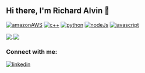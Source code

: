 <!--
**RichardAlvin/RichardAlvin** is a ✨ _special_ ✨ repository because its `README.md` (this file) appears on your GitHub profile.

Here are some ideas to get you started:

- 🔭 I’m currently working on ...
- 🌱 I’m currently learning ...
- 👯 I’m looking to collaborate on ...
- 🤔 I’m looking for help with ...
- 💬 Ask me about ...
- 📫 How to reach me: ...
- 😄 Pronouns: ...
- ⚡ Fun fact: ...
-->

## Hi there, I'm Richard Alvin 👋

[![amazonAWS]](https://aws.amazon.com/?nc2=h_lg)
[![c++]](https://devdocs.io/cpp/)
[![python]](https://www.python.org/)
[![nodeJs]](https://nodejs.org/en/)
[![javascript]](https://www.javascript.com/)


<a href>
    <img align="center" src="https://github-readme-stats.vercel.app/api?username=RichardAlvin&show_icons=true&bg_color=1A1C23&text_color=BBBBBB&title_color=E95678E6&icon_color=F8C291&hide_border=true&hide_title=true&count_private=true&include_all_commits=true" />
</a>
<a href>
    <img align="center" src="https://github-readme-stats.vercel.app/api/top-langs/?username=RichardAlvin&layout=compact&langs_count=6&bg_color=1A1C23&text_color=BBBBBB&title_color=E95678E6&hide_border=true" />
</a>

### Connect with me:
[![linkedin]](https://www.linkedin.com/in/richard-alvin-pratama-b03a27214/)


<!-- LINKS -->

[amazonAWS]: https://img.shields.io/badge/Amazon_AWS-232F3E?style=for-the-badge&logo=amazon-aws&logoColor=white
[c++]: https://img.shields.io/badge/C%2B%2B-00599C?style=for-the-badge&logo=c%2B%2B&logoColor=white
[python]: https://img.shields.io/badge/Python-3776AB?style=for-the-badge&logo=python&logoColor=white
[nodeJs]: https://img.shields.io/badge/Node.js-43853D?style=for-the-badge&logo=node.js&logoColor=white
[javascript]: https://img.shields.io/badge/JavaScript-F7DF1E?style=for-the-badge&logo=javascript&logoColor=black


[linkedin]: https://img.shields.io/badge/LinkedIn-0077B5?style=for-the-badge&logo=linkedin&logoColor=white

